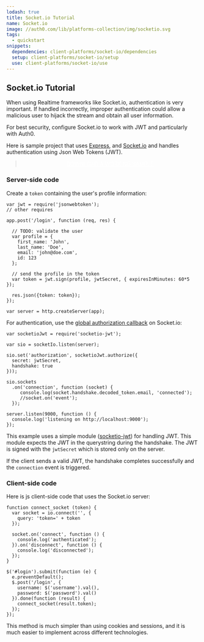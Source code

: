 ```yaml
---
lodash: true
title: Socket.io Tutorial
name: Socket.io
image: //auth0.com/lib/platforms-collection/img/socketio.svg
tags:
  - quickstart
snippets:
  dependencies: client-platforms/socket-io/dependencies
  setup: client-platforms/socket-io/setup
  use: client-platforms/socket-io/use
---
```


## Socket.io Tutorial

When using Realtime frameworks like Socket.io, authentication is very important. If handled incorrectly, improper authentication could allow a malicious user to hijack the stream and obtain all user information.

For best security, configure Socket.io to work with JWT and particularly with Auth0.

Here is sample project that uses [Express](http://expressjs.com/), and [Socket.io](http://socket.io) and handles authentication using Json Web Tokens (JWT).

<div class="package" style="text-align: center;">
  <blockquote>
    <a href="https://github.com/auth0/socketio-jwt/tree/master/example" class="btn btn-lg btn-success btn-package" style="text-transform: uppercase; color: white">
      <span style="display: block">Download a working sample</span>
    </a>
  </blockquote>
</div>

### Server-side code

Create a `token` containing the user's profile information:

    var jwt = require('jsonwebtoken');
    // other requires

    app.post('/login', function (req, res) {

      // TODO: validate the user
      var profile = {
        first_name: 'John',
        last_name: 'Doe',
        email: 'john@doe.com',
        id: 123
      };

      // send the profile in the token
      var token = jwt.sign(profile, jwtSecret, { expiresInMinutes: 60*5 });

      res.json({token: token});
    });

    var server = http.createServer(app);

For authentication, use the [global authorization callback](https://github.com/LearnBoost/socket.io/wiki/Authorizing) on Socket.io:

    var socketioJwt = require('socketio-jwt');

    var sio = socketIo.listen(server);

    sio.set('authorization', socketioJwt.authorize({
      secret: jwtSecret,
      handshake: true
    }));

    sio.sockets
      .on('connection', function (socket) {
         console.log(socket.handshake.decoded_token.email, 'connected');
         //socket.on('event');
      });

    server.listen(9000, function () {
      console.log('listening on http://localhost:9000');
    });

This example uses a simple module ([socketio-jwt](https://github.com/auth0/socketio-jwt)) for handling JWT. This module expects the JWT in the querystring during the handshake. The JWT is signed with the `jwtSecret` which is stored only on the server.

If the client sends a valid JWT, the handshake completes successfully and the `connection` event is triggered.


### Client-side code

Here is js client-side code that uses the Socket.io server:

    function connect_socket (token) {
      var socket = io.connect('', {
        query: 'token=' + token
      });

      socket.on('connect', function () {
        console.log('authenticated');
      }).on('disconnect', function () {
        console.log('disconnected');
      });
    }

    $('#login').submit(function (e) {
      e.preventDefault();
      $.post('/login', {
        username: $('username').val(),
        password: $('password').val()
      }).done(function (result) {
        connect_socket(result.token);
      });
    });

This method is much simpler than using cookies and sessions, and it is much easier to implement across different technologies.
